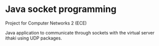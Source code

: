 # Java socket programming
 
Project for Computer Networks 2 (ECE)

Java application to communicate through sockets with the virtual server ithaki using UDP packages.
